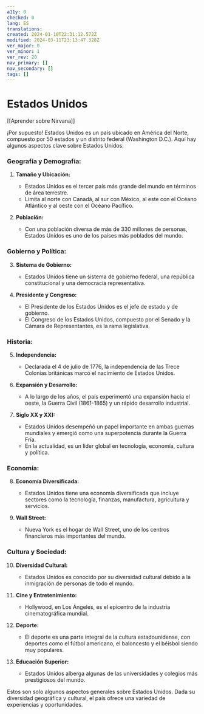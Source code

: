 ```yaml
---
a11y: 0
checked: 0
lang: ES
translations: 
created: 2024-01-10T22:31:12.572Z
modified: 2024-03-11T23:13:47.328Z
ver_major: 0
ver_minor: 1
ver_rev: 20
nav_primary: []
nav_secondary: []
tags: []
---
```

# Estados Unidos

[[Aprender sobre Nirvana]]

¡Por supuesto! Estados Unidos es un país ubicado en América del Norte, compuesto por 50 estados y un distrito federal (Washington D.C.). Aquí hay algunos aspectos clave sobre Estados Unidos:

### Geografía y Demografía:

1. **Tamaño y Ubicación:**
   - Estados Unidos es el tercer país más grande del mundo en términos de área terrestre.
   - Limita al norte con Canadá, al sur con México, al este con el Océano Atlántico y al oeste con el Océano Pacífico.

2. **Población:**
   - Con una población diversa de más de 330 millones de personas, Estados Unidos es uno de los países más poblados del mundo.

### Gobierno y Política:

3. **Sistema de Gobierno:**
   - Estados Unidos tiene un sistema de gobierno federal, una república constitucional y una democracia representativa.

4. **Presidente y Congreso:**
   - El Presidente de los Estados Unidos es el jefe de estado y de gobierno.
   - El Congreso de los Estados Unidos, compuesto por el Senado y la Cámara de Representantes, es la rama legislativa.

### Historia:

5. **Independencia:**
   - Declarada el 4 de julio de 1776, la independencia de las Trece Colonias británicas marcó el nacimiento de Estados Unidos.

6. **Expansión y Desarrollo:**
   - A lo largo de los años, el país experimentó una expansión hacia el oeste, la Guerra Civil (1861-1865) y un rápido desarrollo industrial.

7. **Siglo XX y XXI:**
   - Estados Unidos desempeñó un papel importante en ambas guerras mundiales y emergió como una superpotencia durante la Guerra Fría.
   - En la actualidad, es un líder global en tecnología, economía, cultura y política.

### Economía:

8. **Economía Diversificada:**
   - Estados Unidos tiene una economía diversificada que incluye sectores como la tecnología, finanzas, manufactura, agricultura y servicios.

9. **Wall Street:**
   - Nueva York es el hogar de Wall Street, uno de los centros financieros más importantes del mundo.

### Cultura y Sociedad:

10. **Diversidad Cultural:**
    - Estados Unidos es conocido por su diversidad cultural debido a la inmigración de personas de todo el mundo.

11. **Cine y Entretenimiento:**
    - Hollywood, en Los Ángeles, es el epicentro de la industria cinematográfica mundial.

12. **Deporte:**
    - El deporte es una parte integral de la cultura estadounidense, con deportes como el fútbol americano, el baloncesto y el béisbol siendo muy populares.

13. **Educación Superior:**
    - Estados Unidos alberga algunas de las universidades y colegios más prestigiosos del mundo.

Estos son solo algunos aspectos generales sobre Estados Unidos. Dada su diversidad geográfica y cultural, el país ofrece una variedad de experiencias y oportunidades.